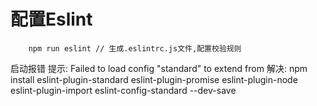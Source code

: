 # 配置Eslint

```
    npm run eslint // 生成.eslintrc.js文件,配置校验规则
```
 启动报错
    提示: Failed to load config "standard" to extend from
    解决: npm install eslint-plugin-standard eslint-plugin-promise eslint-plugin-node eslint-plugin-import eslint-config-standard --dev-save 